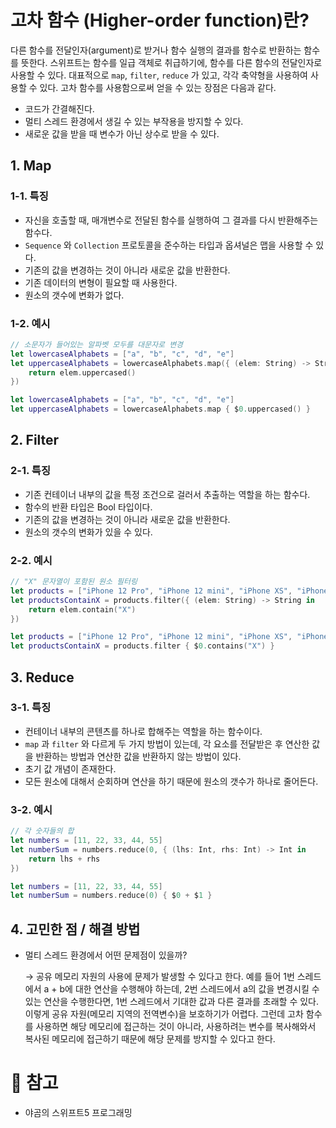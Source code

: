 # 고차 함수 (Higher-order function)란?

 다른 함수를 전달인자(argument)로 받거나 함수 실행의 결과를 함수로 반환하는 함수를 뜻한다. 스위프트는 함수를 일급 객체로 취급하기에, 함수를 다른 함수의 전달인자로 사용할 수 있다. 대표적으로 `map`, `filter`, `reduce` 가 있고, 각각 축약형을 사용하여 사용할 수 있다. 고차 함수를 사용함으로써 얻을 수 있는 장점은 다음과 같다. 

- 코드가 간결해진다.
- 멀티 스레드 환경에서 생길 수 있는 부작용을 방지할 수 있다.
- 새로운 값을 받을 때 변수가 아닌 상수로 받을 수 있다.

## 1. Map

### 1-1. 특징

- 자신을 호출할 때, 매개변수로 전달된 함수를 실행하여 그 결과를 다시 반환해주는 함수다.
- `Sequence` 와 `Collection` 프로토콜을 준수하는 타입과 옵셔널은 맵을 사용할 수 있다.
- 기존의 값을 변경하는 것이 아니라 새로운 값을 반환한다.
- 기존 데이터의 변형이 필요할 때 사용한다.
- 원소의 갯수에 변화가 없다.

### 1-2. 예시

```swift
// 소문자가 들어있는 알파벳 모두를 대문자로 변경
let lowercaseAlphabets = ["a", "b", "c", "d", "e"]
let uppercaseAlphabets = lowercaseAlphabets.map({ (elem: String) -> String in
    return elem.uppercased()
})
```

```swift
let lowercaseAlphabets = ["a", "b", "c", "d", "e"]
let uppercaseAlphabets = lowercaseAlphabets.map { $0.uppercased() }
```

## 2. Filter

### 2-1. 특징

- 기존 컨테이너 내부의 값을 특정 조건으로 걸러서 추출하는 역할을 하는 함수다.
- 함수의 반환 타입은 Bool 타입이다.
- 기존의 값을 변경하는 것이 아니라 새로운 값을 반환한다.
- 원소의 갯수의 변화가 있을 수 있다.

### 2-2. 예시

```swift
// "X" 문자열이 포함된 원소 필터링
let products = ["iPhone 12 Pro", "iPhone 12 mini", "iPhone XS", "iPhone X", "iPhone SE"]
let productsContainX = products.filter({ (elem: String) -> String in
    return elem.contain("X")
})
```

```swift
let products = ["iPhone 12 Pro", "iPhone 12 mini", "iPhone XS", "iPhone X", "iPhone SE"]
let productsContainX = products.filter { $0.contains("X") }
```

## 3. Reduce

### 3-1. 특징

- 컨테이너 내부의 콘텐츠를 하나로 합해주는 역할을 하는  함수이다.
- `map` 과 `filter` 와 다르게 두 가지 방법이 있는데, 각 요소를 전달받은 후 연산한 값을 반환하는 방법과 연산한 값을 반환하지 않는 방법이 있다.
- 초기 값 개념이 존재한다.
- 모든 원소에 대해서 순회하며 연산을 하기 때문에 원소의 갯수가 하나로 줄어든다.

### 3-2. 예시

```swift
// 각 숫자들의 합
let numbers = [11, 22, 33, 44, 55]
let numberSum = numbers.reduce(0, { (lhs: Int, rhs: Int) -> Int in
    return lhs + rhs
})
```

```swift
let numbers = [11, 22, 33, 44, 55]
let numberSum = numbers.reduce(0) { $0 + $1 }
```

## 4. 고민한 점 / 해결 방법

- 멀티 스레드 환경에서 어떤 문제점이 있을까?

    → 공유 메모리 자원의 사용에 문제가 발생할 수 있다고 한다. 예를 들어 1번 스레드에서 a + b에 대한 연산을 수행해야 하는데, 2번 스레드에서 a의 값을 변경시킬 수 있는 연산을 수행한다면, 1번 스레드에서 기대한 값과 다른 결과를 초래할 수 있다. 이렇게 공유 자원(메모리 지역의 전역변수)을 보호하기가 어렵다. 그런데 고차 함수를 사용하면 해당 메모리에 접근하는 것이 아니라, 사용하려는 변수를 복사해와서 복사된 메모리에 접근하기 때문에 해당 문제를 방지할 수 있다고 한다.

# 💁 참고

- 야곰의 스위프트5 프로그래밍
